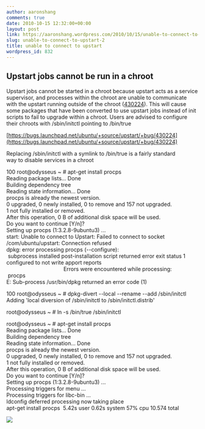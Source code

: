 ```yaml
---
author: aaronshang
comments: true
date: 2010-10-15 12:32:00+00:00
layout: post
link: https://aaronshang.wordpress.com/2010/10/15/unable-to-connect-to-upstart-2/
slug: unable-to-connect-to-upstart-2
title: unable to connect to upstart
wordpress_id: 832
---
```


## Upstart jobs cannot be run in a chroot

 Upstart  jobs cannot be started in a chroot because upstart acts as a service  supervisor, and processes within the chroot are unable to communicate  with the upstart running outside of the chroot ([430224](https://bugs.launchpad.net/bugs/430224)).   This will cause some packages that have been converted to use upstart  jobs instead of init scripts to fail to upgrade within a chroot.  Users  are advised to configure their chroots with /sbin/initctl pointing to  /bin/true  
  
  
[https://bugs.launchpad.net/ubuntu/+source/upstart/+bug/430224](https://bugs.launchpad.net/ubuntu/+source/upstart/+bug/430224)  
  
Replacing /sbin/initctl with a symlink to /bin/true is a fairly standard  
 way to disable services in a chroot  
  
  
100 root@odysseus ~ # apt-get install procps  
Reading package lists... Done  
Building dependency tree         
Reading state information... Done  
procps is already the newest version.  
0 upgraded, 0 newly installed, 0 to remove and 157 not upgraded.  
1 not fully installed or removed.  
After this operation, 0 B of additional disk space will be used.  
Do you want to continue [Y/n]?   
Setting up procps (1:3.2.8-9ubuntu3) ...  
start: Unable to connect to Upstart: Failed to connect to socket /com/ubuntu/upstart: Connection refused  
dpkg: error processing procps (--configure):  
 subprocess installed post-installation script returned error exit status 1  
configured to not write apport reports  
                                      Errors were encountered while processing:  
 procps  
E: Sub-process /usr/bin/dpkg returned an error code (1)  
  
  
100 root@odysseus ~ # dpkg-divert --local --rename --add /sbin/initctl  
Adding 'local diversion of /sbin/initctl to /sbin/initctl.distrib'  
  
  
root@odysseus ~ # ln -s /bin/true /sbin/initctl  
  
  
root@odysseus ~ # apt-get install procps  
Reading package lists... Done  
Building dependency tree         
Reading state information... Done  
procps is already the newest version.  
0 upgraded, 0 newly installed, 0 to remove and 157 not upgraded.  
1 not fully installed or removed.  
After this operation, 0 B of additional disk space will be used.  
Do you want to continue [Y/n]?   
Setting up procps (1:3.2.8-9ubuntu3) ...  
Processing triggers for menu ...  
Processing triggers for libc-bin ...  
ldconfig deferred processing now taking place  
apt-get install procps  5.42s user 0.62s system 57% cpu 10.574 total  
  
  


![](https://blogger.googleusercontent.com/tracker/4041220-7359463543570153974?l=ashang.blogspot.com)
